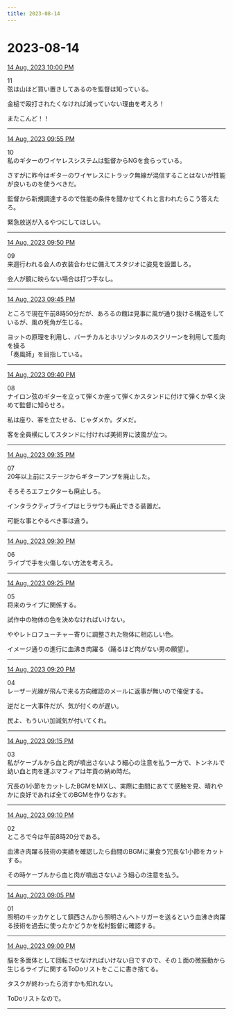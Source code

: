 ```yaml
---
title: 2023-08-14
---
```

# 2023-08-14

[14 Aug, 2023 10:00 PM](https://twitter.com/hirasawa/status/1691072178232721408#m)

11  
弦は山ほど買い置きしてあるのを監督は知っている。  
  
金槌で殴打されたくなければ減っていない理由を考えろ！  
  
またこんど！！

---

[14 Aug, 2023 09:55 PM](https://twitter.com/hirasawa/status/1691070918515388417#m)

10  
私のギターのワイヤレスシステムは監督からNGを食らっている。  
  
さすがに昨今はギターのワイヤレスにトラック無線が混信することはないが性能が良いものを使うべきだ。  
  
監督から新規調達するので性能の条件を聞かせてくれと言われたらこう答えたろ。  
  
緊急放送が入るやつにしてほしい。

---

[14 Aug, 2023 09:50 PM](https://twitter.com/hirasawa/status/1691069660387549184#m)

09  
来週行われる会人の衣装合わせに備えてスタジオに姿見を設置しろ。  
  
会人が鏡に映らない場合は打つ手なし。

---

[14 Aug, 2023 09:45 PM](https://twitter.com/hirasawa/status/1691068402255732736#m)

ところで現在午前8時50分だが、あろるの館は見事に風が通り抜ける構造をしているが、風の死角が生じる。  
  
ヨットの原理を利用し、バーチカルとホリゾンタルのスクリーンを利用して風向を操る  
「奏風師」を目指している。

---

[14 Aug, 2023 09:40 PM](https://twitter.com/hirasawa/status/1691067143905787904#m)

08  
ナイロン弦のギターを立って弾くか座って弾くかスタンドに付けて弾くか早く決めて監督に知らせろ。  
  
私は座り、客を立たせる、じゃダメか。ダメだ。  
  
客を全員横にしてスタンドに付ければ美術界に波風が立つ。

---

[14 Aug, 2023 09:35 PM](https://twitter.com/hirasawa/status/1691065885606264832#m)

07  
20年以上前にステージからギターアンプを廃止した。  
  
そろそろエフェクターも廃止しろ。  
  
インタラクティブライブはヒラサワも廃止できる装置だ。  
  
可能な事とやるべき事は違う。

---

[14 Aug, 2023 09:30 PM](https://twitter.com/hirasawa/status/1691064629621882881#m)

06  
ライブで手を火傷しない方法を考えろ。

---

[14 Aug, 2023 09:25 PM](https://twitter.com/hirasawa/status/1691063369057345536#m)

05  
将来のライブに関係する。  
  
試作中の物体の色を決めなければいけない。  
  
ややレトロフューチャー寄りに調整された物体に相応しい色。  
  
イメージ通りの進行に血沸き肉躍る（踊るほど肉がない男の願望）。

---

[14 Aug, 2023 09:20 PM](https://twitter.com/hirasawa/status/1691062110741225472#m)

04  
レーザー光線が飛んで来る方向確認のメールに返事が無いので催促する。  
  
逆だと一大事件だが、気が付くのが遅い。  
  
民よ、もういい加減気が付いてくれ。

---

[14 Aug, 2023 09:15 PM](https://twitter.com/hirasawa/status/1691060852219383808#m)

03  
私がケーブルから血と肉が噴出さないよう細心の注意を払う一方で、トンネルで幼い血と肉を運ぶマフィアは年貢の納め時だ。  
  
冗長の1小節をカットしたBGMをMIXし、実際に曲間にあてて感触を見、晴れやかに良好であれば全てのBGMを作りなおす。

---

[14 Aug, 2023 09:10 PM](https://twitter.com/hirasawa/status/1691059593990873088#m)

02  
ところで今は午前8時20分である。  
  
血沸き肉躍る技術の実績を確認したら曲間のBGMに巣食う冗長な1小節をカットする。  
  
その時ケーブルから血と肉が噴出さないよう細心の注意を払う。

---

[14 Aug, 2023 09:05 PM](https://twitter.com/hirasawa/status/1691058336056455168#m)

01  
照明のキッカケとして鎮西さんから照明さんへトリガーを送るという血沸き肉躍る技術を過去に使ったかどうかを松村監督に確認する。

---

[14 Aug, 2023 09:00 PM](https://twitter.com/hirasawa/status/1691057078251782144#m)

脳を多面体として回転させなければいけない日ですので、その１面の微振動から生じるライブに関するToDoリストをここに書き捨てる。  
  
タスクが終わったら消すかも知れない。  
  
ToDoリストなので。

---

